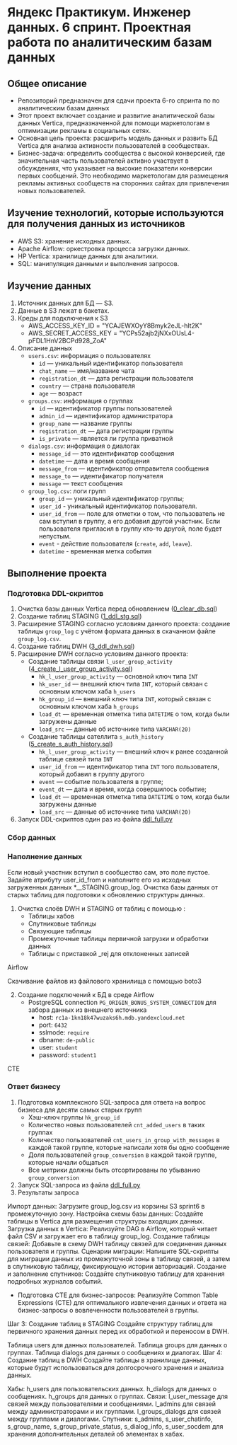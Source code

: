 # Яндекс Практикум. Инженер данных. 6 спринт. Проектная работа по аналитическим базам данных

## Общее описание

- Репозиторий предназначен для сдачи проекта 6-го спринта по по аналитическим базам данных
- Этот проект включает создание и развитие аналитической базы данных Vertica, предназначенной для помощи маркетологам в оптимизации рекламы в социальных сетях.
- Основная цель проекта: расширить модель данных и развить БД Vertica для анализа активности пользователей в сообществах.
- Бизнес-задача: определить сообщества с высокой конверсией, где значительная часть пользователей активно участвует в обсуждениях, что указывает на высокие показатели конверсии первых сообщений. Это необходимо маркетологам для размещения рекламы активных сообществ на сторонних сайтах для привлечения новых пользователей.

## Изучение технологий, которые используются для получения данных из источников

- AWS S3: хранение исходных данных.
- Apache Airflow: оркестровка процесса загрузки данных.
- HP Vertica: хранилище данных для аналитики.
- SQL: манипуляция данными и выполнения запросов.
  
## Изучение данных

1. Источник данных для БД — S3.
2. Данные в S3 лежат в бакетах.
3. Креды для подключения к S3
   - AWS_ACCESS_KEY_ID = "YCAJEWXOyY8Bmyk2eJL-hlt2K"
   - AWS_SECRET_ACCESS_KEY = "YCPs52ajb2jNXxOUsL4-pFDL1HnV2BCPd928_ZoA"
4. Описание данных
   - `users.csv`: информация о пользователях
     - `id` — уникальный идентификатор пользователя
     - `сhat_name` — имя/название чата
     - `registration_dt` — дата регистрации пользователя
     - `country` — страна пользователя
     - `age` — возраст
   - `groups.csv`: информация о группах
     - `id` — идентификатор группы пользователей
     - `admin_id` — идентификатор администратора
     - `group_name` — название группы
     - `registration_dt` — дата регистрации группы
     - `is_private` — является ли группа приватной
   - `dialogs.csv`: информация о диалогах
     - `message_id` — это идентификатор сообщения
     - `datetime` — дата и время сообщения
     - `message_from` — идентификатор отправителя сообщения
     - `message_to` — идентификатор получателя
     - `message` — текст сообщения
   - `group_log.csv`: логи групп
     - `group_id` — уникальный идентификатор группы;
     - `user_id` - уникальный идентификатор пользователя.
     - `user_id_from` — поле для отметки о том, что пользователь не сам вступил в группу, а его добавил другой участник. Если пользователя пригласил в группу кто-то другой, поле будет непустым.
     - `event` - действие пользователя (`create`, `add`, `leave`).
     - `datetime` - временная метка события

## Выполнение проекта

### Подготовка DDL-скриптов

1. Очистка базы данных Vertica перед обновлением ([0_clear_db.sql](src/sql/0_clear_db.sql))
2. Создание таблиц STAGING ([1_ddl_stg.sql](src/sql/1_ddl_stg.sql))
3. Расширение STAGING согласно условиям данного проекта: создание таблицы `group_log` с учётом формата данных в скачанном файле `group_log.csv`.
4. Создание таблиц DWH ([3_ddl_dwh.sql](src/sql/3_ddl_dwh.sql))
5. Расширение DWH согласно условиям данного проекта:
   - Создание таблицы связи `l_user_group_activity` ([4_create_l_user_group_activity.sql](src/sql/4_create_l_user_group_activity.sql))
     - `hk_l_user_group_activity` — основной ключ типа `INT`
     - `hk_user_id` — внешний ключ типа `INT`, который связан с основным ключом хаба `h_users`
     - `hk_group_id` — внешний ключ типа `INT`, который связан с основным ключом хаба `h_groups`
     - `load_dt` — временная отметка типа `DATETIME` о том, когда были загружены данные
     - `load_src` — данные об источнике типа `VARCHAR(20)`
   - Создание таблицы сателлита `s_auth_history` ([5_create_s_auth_history.sql](src/sql/5_create_s_auth_history.sql))
     - `hk_l_user_group_activity` — внешний ключ к ранее созданной таблице связей типа `INT`
     - `user_id_from` — идентификатор типа `INT` того пользователя, который добавил в группу другого
     - `event` — событие пользователя в группе;
     - `event_dt` — дата и время, когда совершилось событие;
     - `load_dt` — временная отметка типа `DATETIME` о том, когда были загружены данные
     - `load_src` — данные об источнике типа `VARCHAR(20)`
6. Запуск DDL-скриптов один раз из файла [ddl_full.py](src/ddl_full.py)

### Сбор данных

### Наполнение данных
Если новый участник вступил в сообщество сам, это поле пустое. Задайте атрибуту user_id_from  и наполните его из исходных загруженных данных *__STAGING.group_log.
Очистка базы данных от старых таблиц для подготовки к обновлению структуры данных.

1. Очистка слоёв DWH и STAGING от таблиц с помощью :
   - Таблицы хабов
   - Спутниковые таблицы
   - Связующие таблицы
   - Промежуточные таблицы первичной загрузки и обработки данных
   - Таблицы с приставкой _rej для отклоненных записей

Airflow

Скачивание файлов из файлового хранилища с помощью boto3

2. Создание подключений к БД в среде Airflow
   - PostgreSQL connection `PG_ORIGIN_BONUS_SYSTEM_CONNECTION` для забора данных из внешнего источника
     - host: `rc1a-1kn18k47wuzaks6h.mdb.yandexcloud.net`
     - port: `6432`
     - sslmode: `require`
     - dbname: `de-public`
     - user: `student`
     - password: `student1`

CTE

### Ответ бизнесу

1. Подготовка комплексного SQL-запроса для ответа на вопрос бизнеса для десяти самых старых групп
   - Хэш-ключ группы `hk_group_id`
   - Количество новых пользователей `cnt_added_users` в таких группах
   - Количество пользователей `cnt_users_in_group_with_messages` в каждой такой группе, которые написали хотя бы одно сообщение
   - Доля пользователей `group_conversion` в каждой такой группе, которые начали общаться
   - Все метрики должны быть отсортированы по убыванию `group_conversion`
1. Запуск SQL-запроса из файла [ddl_full.py](src/ddl_full.py)
3. Результаты запроса


Импорт данных: Загрузите group_log.csv из корзины S3 sprint6 в промежуточную зону.
Настройка схемы базы данных: Создайте таблицы в Vertica для размещения структуры входящих данных.
Загрузка данных в Vertica: Реализуйте DAG в Airflow, который читает файл CSV и загружает его в таблицу group_log.
Создание таблицы связей: Добавьте в схему DWH таблицу связей для соединения данных пользователя и группы.
Сценарии миграции: Напишите SQL-скрипты для миграции данных из промежуточной зоны в таблицу связей, а затем в спутниковую таблицу, фиксирующую истории авторизаций.
Создание и заполнение спутников: Создайте спутниковую таблицу для хранения подробных журналов событий.
 - Подготовка CTE для бизнес-запросов: Реализуйте Common Table Expressions (CTE) для оптимального извлечения данных и ответа на бизнес-запросы о вовлеченности пользователей в группы.

Шаг 3: Создание таблиц в STAGING
Создайте структуру таблиц для первичного хранения данных перед их обработкой и переносом в DWH.

Таблица users для данных пользователей.
Таблица groups для данных о группах.
Таблица dialogs для данных о сообщениях и диалогах.
Шаг 4: Создание таблиц в DWH
Создайте таблицы в хранилище данных, которые будут использоваться для долгосрочного хранения и анализа данных.

Хабы:
h_users для пользовательских данных.
h_dialogs для данных о сообщениях.
h_groups для данных о группах.
Связи:
l_user_message для связей между пользователями и сообщениями.
l_admins для связей между администраторами и их группами.
l_groups_dialogs для связей между группами и диалогами.
Спутники:
s_admins, s_user_chatinfo, s_group_name, s_group_private_status, s_dialog_info, s_user_socdem для хранения дополнительных деталей об элементах в хабах.